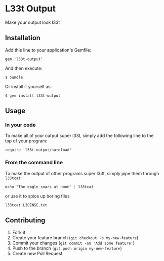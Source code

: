 L33t Output
===========

Make your output look l33t

## Installation

Add this line to your application's Gemfile:

    gem 'l33t-output'

And then execute:

    $ bundle

Or install it yourself as:

    $ gem install l33t-output

## Usage

### In your code

To make all of your output super l33t, simply add the following line to the top of your program:

    require 'l33t-output/autoload'

### From the command line

To make the output of other programs super l33t, simply pipe them through `l33tcat`

    echo "The eagle soars at noon" | l33tcat

or use it to spice up boring files

    l33tcat LICENSE.txt


## Contributing

1. Fork it
2. Create your feature branch (`git checkout -b my-new-feature`)
3. Commit your changes (`git commit -am 'Add some feature'`)
4. Push to the branch (`git push origin my-new-feature`)
5. Create new Pull Request
